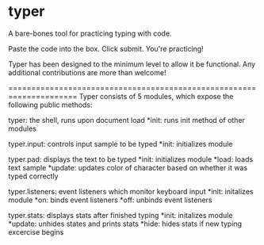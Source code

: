 typer
=====

A bare-bones tool for practicing typing with code.

Paste the code into the box. Click submit. You're practicing!

Typer has been designed to the minimum level to allow it be functional. Any additional contributions are more than welcome!

=====================================================================
Typer consists of 5 modules, which expose the following public methods:

typer: the shell, runs upon document load
*init: runs init method of other modules

typer.input: controls input sample to be typed
*init: initializes module

typer.pad: displays the text to be typed
*init: initializes module
*load: loads text sample
*update: updates color of character based on whether it was typed correctly

typer.listeners: event listeners which monitor keyboard input
*init: initalizes module
*on: binds event listeners
*off: unbinds event listeners

typer.stats: displays stats after finished typing
*init: initalizes module
*update: unhides states and prints stats
*hide: hides stats if new typing excercise begins


